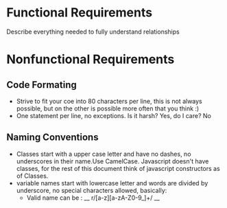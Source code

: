 # Functional Requirements

Describe everything needed to fully understand relationships

# Nonfunctional Requirements

## Code Formating

 - Strive to fit your coe into 80 characters per line, this is not always
    possible, but on the other is possible more often that you think :)
 - One statement per line, no exceptions. Is it harsh? Yes, do I care? No

## Naming Conventions

 - Classes start with a upper case letter and have no dashes, no underscores in
    their name.Use CamelCase. Javascript doesn't have classes, for the rest of
    this document think of javascript constructors as of Classes.
 - variable names start with lowercase letter and words are divided by
    underscore, no special characters allowed, basically:
    - Valid name can be : __ r/[a-z][a-zA-Z0-9_]+/ __
